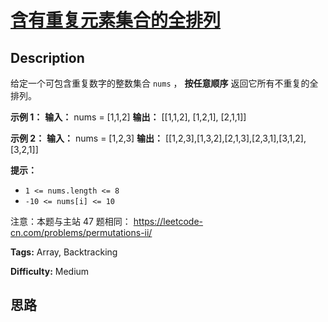 # [含有重复元素集合的全排列 ][title]

## Description

给定一个可包含重复数字的整数集合 `nums` ， **按任意顺序** 返回它所有不重复的全排列。



**示例 1：**
            **输入：** nums = [1,1,2]    **输出：**    [[1,1,2],     [1,2,1],     [2,1,1]]    

**示例 2：**
            **输入：** nums = [1,2,3]    **输出：** [[1,2,3],[1,3,2],[2,1,3],[2,3,1],[3,1,2],[3,2,1]]    



**提示：**

  * `1 <= nums.length <= 8`
  * `-10 <= nums[i] <= 10`



注意：本题与主站 47 题相同： <https://leetcode-cn.com/problems/permutations-ii/>


**Tags:** Array, Backtracking

**Difficulty:** Medium

## 思路

[title]: https://leetcode-cn.com/problems/7p8L0Z
